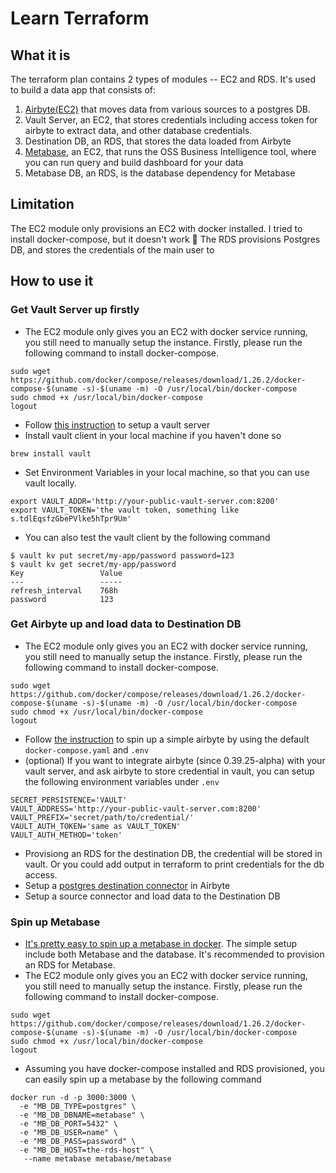 # Learn Terraform

## What it is
The terraform plan contains 2 types of modules -- EC2 and RDS. It's used to build a data app that consists of: 
1. [Airbyte(EC2)](https://docs.airbyte.com/deploying-airbyte/on-aws-ec2/) that moves data from various sources to a postgres DB. 
2. Vault Server, an EC2, that stores credentials including access token for airbyte to extract data, and other database credentials. 
3. Destination DB, an RDS, that stores the data loaded from Airbyte
4. [Metabase](https://www.metabase.com/), an EC2, that runs the OSS Business Intelligence tool, where you can run query and build dashboard for your data
5. Metabase DB, an RDS, is the database dependency for Metabase

## Limitation
The EC2 module only provisions an EC2 with docker installed. I tried to install docker-compose, but it doesn't work :shrug:
The RDS provisions Postgres DB, and stores the credentials of the main user to

## How to use it
### Get Vault Server up firstly
- The EC2 module only gives you an EC2 with docker service running, you still need to manually setup the instance. Firstly, please run the following command to install docker-compose. 
```shell
sudo wget https://github.com/docker/compose/releases/download/1.26.2/docker-compose-$(uname -s)-$(uname -m) -O /usr/local/bin/docker-compose
sudo chmod +x /usr/local/bin/docker-compose
logout
```
- Follow [this instruction](https://blog.ruanbekker.com/blog/2019/05/06/setup-hashicorp-vault-server-on-docker-and-cli-guide/) to setup a vault server
- Install vault client in your local machine if you haven't done so
```shell
brew install vault
```
- Set Environment Variables in your local machine, so that you can use vault locally. 
```shell
export VAULT_ADDR='http://your-public-vault-server.com:8200'
export VAULT_TOKEN='the vault token, something like s.tdlEqsfzGbePVlke5hTpr9Um'
```
- You can also test the vault client by the following command
```
$ vault kv put secret/my-app/password password=123
$ vault kv get secret/my-app/password
Key                 Value
---                 -----
refresh_interval    768h
password            123
```
### Get Airbyte up and load data to Destination DB
- The EC2 module only gives you an EC2 with docker service running, you still need to manually setup the instance. Firstly, please run the following command to install docker-compose. 
```shell
sudo wget https://github.com/docker/compose/releases/download/1.26.2/docker-compose-$(uname -s)-$(uname -m) -O /usr/local/bin/docker-compose
sudo chmod +x /usr/local/bin/docker-compose
logout
```
- Follow [the instruction](https://docs.airbyte.com/deploying-airbyte/on-aws-ec2/) to spin up a simple airbyte by using the default `docker-compose.yaml` and `.env`
- (optional) If you want to integrate airbyte (since 0.39.25-alpha) with your vault server, and ask airbyte to store credential in vault, you can setup the following environment variables under `.env`
```shell
SECRET_PERSISTENCE='VAULT'
VAULT_ADDRESS='http://your-public-vault-server.com:8200'
VAULT_PREFIX='secret/path/to/credential/'
VAULT_AUTH_TOKEN='same as VAULT_TOKEN'
VAULT_AUTH_METHOD='token'
```
- Provisiong an RDS for the destination DB, the credential will be stored in vault. Or you could add output in terraform to print credentials for the db access. 
- Setup a [postgres destination connector](https://docs.airbyte.com/integrations/destinations/postgres/) in Airbyte
- Setup a source connector and load data to the Destination DB

### Spin up Metabase
- [It's pretty easy to spin up a metabase in docker](https://www.metabase.com/docs/latest/operations-guide/running-metabase-on-docker.html). The simple setup include both Metabase and the database. It's recommended to provision an RDS for Metabase. 
- The EC2 module only gives you an EC2 with docker service running, you still need to manually setup the instance. Firstly, please run the following command to install docker-compose. 
```shell
sudo wget https://github.com/docker/compose/releases/download/1.26.2/docker-compose-$(uname -s)-$(uname -m) -O /usr/local/bin/docker-compose
sudo chmod +x /usr/local/bin/docker-compose
logout
```
- Assuming you have docker-compose installed and RDS provisioned, you can easily spin up a metabase by the following command
```
docker run -d -p 3000:3000 \
  -e "MB_DB_TYPE=postgres" \
  -e "MB_DB_DBNAME=metabase" \
  -e "MB_DB_PORT=5432" \
  -e "MB_DB_USER=name" \
  -e "MB_DB_PASS=password" \
  -e "MB_DB_HOST=the-rds-host" \
   --name metabase metabase/metabase
```


